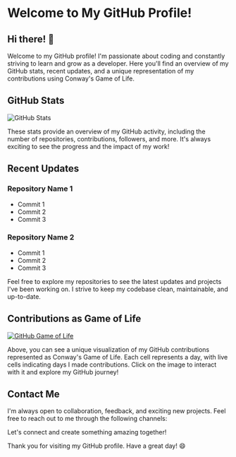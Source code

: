 # Welcome to My GitHub Profile!
## Hi there! 👋

Welcome to my GitHub profile! I'm passionate about coding and constantly striving to learn and grow as a developer. Here you'll find an overview of my GitHub stats, recent updates, and a unique representation of my contributions using Conway's Game of Life.

## GitHub Stats

![GitHub Stats](https://github-readme-stats.vercel.app/api?username=SwelteringCity&show_icons=true&theme=dark)

These stats provide an overview of my GitHub activity, including the number of repositories, contributions, followers, and more. It's always exciting to see the progress and the impact of my work!

## Recent Updates

### Repository Name 1

- Commit 1
- Commit 2
- Commit 3

### Repository Name 2

- Commit 1
- Commit 2
- Commit 3

Feel free to explore my repositories to see the latest updates and projects I've been working on. I strive to keep my codebase clean, maintainable, and up-to-date.

## Contributions as Game of Life

[![GitHub Game of Life](https://github4life.herokuapp.com/SwelteringCity.gif?z=6)](https://github4life.herokuapp.com/SwelteringCity)

Above, you can see a unique visualization of my GitHub contributions represented as Conway's Game of Life. Each cell represents a day, with live cells indicating days I made contributions. Click on the image to interact with it and explore my GitHub journey!

## Contact Me

I'm always open to collaboration, feedback, and exciting new projects. Feel free to reach out to me through the following channels:

<!-- - Email: your-email@example.com
- LinkedIn: [Your LinkedIn Profile](https://www.linkedin.com/in/your-linkedin-profile/)
- Twitter: [@YourTwitterHandle](https://twitter.com/YourTwitterHandle) -->

Let's connect and create something amazing together!

Thank you for visiting my GitHub profile. Have a great day! 😄
<!---
SwelteringCity/SwelteringCity is a ✨ special ✨ repository because its `README.md` (this file) appears on your GitHub profile.
You can click the Preview link to take a look at your changes.
--->
